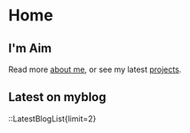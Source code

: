 # Home

## I'm Aim

Read more [about me](/about), or see my latest [projects](/project).

## Latest on myblog

::LatestBlogList{limit=2}
